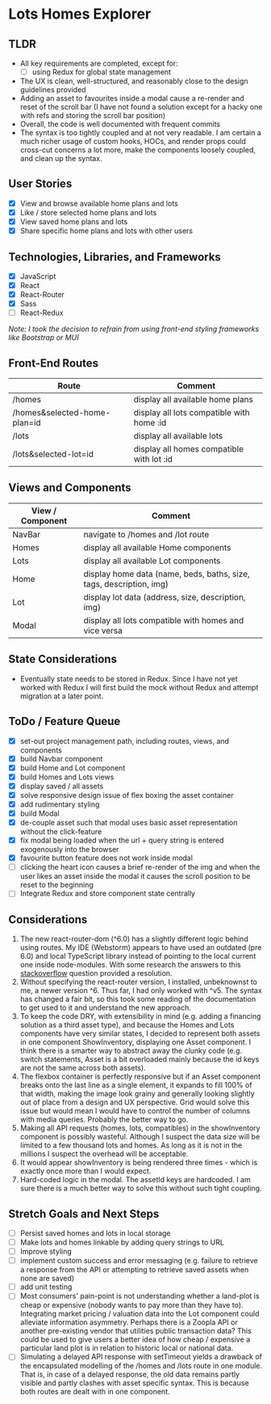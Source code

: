 # Lots Homes Explorer

## TLDR
- All key requirements are completed, except for:
  - [ ] using Redux for global state management
- The UX is clean, well-structured, and reasonably close to the design guidelines provided
- Adding an asset to favourites inside a modal cause a re-render and reset of the scroll bar (I have not found a solution except for a hacky one with refs and storing the scroll bar position)
- Overall, the code is well documented with frequent commits
- The syntax is too tightly coupled and at not very readable. I am certain a much richer usage of custom hooks, HOCs, and render props could cross-cut concerns a lot more, make the components loosely coupled, and clean up the syntax.

## User Stories
- [x] View and browse available home plans and lots
- [x] Like / store selected home plans and lots
- [x] View saved home plans and lots
- [x] Share specific home plans and lots with other users

## Technologies, Libraries, and Frameworks
- [x] JavaScript
- [x] React
- [x] React-Router
- [x] Sass
- [ ] React-Redux

_Note: I took the decision to refrain from using front-end styling frameworks like Bootstrap or MUI_

## Front-End Routes
| Route                        | Comment                                   |
|------------------------------|-------------------------------------------|
| /homes                       | display all available home plans          |
| /homes&selected-home-plan=id | display all lots compatible with home :id |
| /lots                        | display all available lots                |
| /lots&selected-lot=id        | display all homes compatible with lot :id |

## Views and Components
| View / Component | Comment                                                             |
|------------------|---------------------------------------------------------------------|
| NavBar           | navigate to /homes and /lot route                                   |
| Homes            | display all available Home components                               |
| Lots             | display all available Lot components                                |
| Home             | display home data (name, beds, baths, size, tags, description, img) |
| Lot              | display lot data (address, size, description, img)                  |
| Modal            | display all lots compatible with homes and vice versa               |

## State Considerations
- Eventually state needs to be stored in Redux. Since I have not yet worked with Redux I will first build the mock without Redux and attempt migration at a later point.

## ToDo / Feature Queue
- [x] set-out project management path, including routes, views, and components
- [x] build Navbar component
- [x] build Home and Lot component
- [x] build Homes and Lots views
- [x] display saved / all assets
- [x] solve responsive design issue of flex boxing the asset container
- [x] add rudimentary styling
- [x] build Modal
- [x] de-couple asset such that modal uses basic asset representation without the click-feature
- [x] fix modal being loaded when the url + query string is entered exogenously into the browser
- [x] favourite button feature does not work inside modal
- [ ] clicking the heart icon causes a brief re-render of the img and when the user likes an asset inside the modal it causes the scroll position to be reset to the beginning
- [ ] Integrate Redux and store component state centrally

## Considerations
1) The new react-router-dom (^6.0) has a slightly different logic behind using routes. My IDE (Webstorm) appears to have used an outdated (pre 6.0) and local TypeScript library instead of pointing to the local current one inside node-modules. With some research the answers to this [stackoverflow](https://stackoverflow.com/questions/70031839/cannot-resolve-symbol-routes) question provided a resolution.
2) Without specifying the react-router version, I installed, unbeknownst to me, a newer version ^6. Thus far, I had only worked with ^v5. The syntax has changed a fair bit, so this took some reading of the documentation to get used to it and understand the new approach.
3) To keep the code DRY, with extensibility in mind (e.g. adding a financing solution as a third asset type), and because the Homes and Lots components have very similar states, I decided to represent both assets in one component ShowInventory, displaying one Asset component. I think there is a smarter way to abstract away the clunky code (e.g. switch statements, Asset is a bit overloaded mainly because the id keys are not the same across both assets).
4) The flexbox container is perfectly responsive but if an Asset component breaks onto the last line as a single element, it expands to fill 100% of that width, making the image look grainy and generally looking slightly out of place from a design and UX perspective. Grid would solve this issue but would mean I would have to control the number of columns with media queries. Probably the better way to go.
5) Making all API requests (homes, lots, compatibles) in the showInventory component is possibly wasteful. Although I suspect the data size will be limited to a few thousand lots and homes. As long as it is not in the millions I suspect the overhead will be acceptable. 
6) It would appear showInventory is being rendered three times - which is exactly once more than I would expect.
7) Hard-coded logic in the modal. The assetId keys are hardcoded. I am sure there is a much better way to solve this without such tight coupling.

## Stretch Goals and Next Steps
- [ ] Persist saved homes and lots in local storage
- [ ] Make lots and homes linkable by adding query strings to URL
- [ ] Improve styling
- [ ] implement custom success and error messaging (e.g. failure to retrieve a response from the API or attempting to retrieve saved assets when none are saved)
- [ ] add unit testing
- [ ] Most consumers' pain-point is not understanding whether a land-plot is cheap or expensive (nobody wants to pay more than they have to). Integrating market pricing / valuation data into the Lot component could alleviate information asymmetry. Perhaps there is a Zoopla API or another pre-existing vendor that utilities public transaction data? This could be used to give users a better idea of how cheap / expensive a particular land plot is in relation to historic local or national data.
- [ ] Simulating a delayed API response with setTimeout yields a drawback of the encapsulated modelling of the /homes and /lots route in one module. That is, in case of a delayed response, the old data remains partly visible and partly clashes with asset specific syntax. This is because both routes are dealt with in one component.
